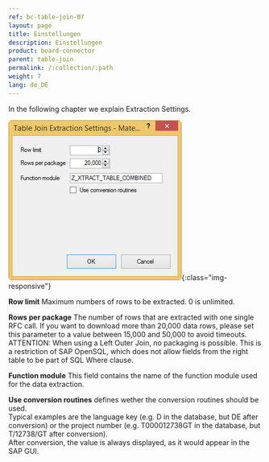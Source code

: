 ```yaml
---
ref: bc-table-join-07
layout: page
title: Einstellungen
description: Einstellungen
product: board-connector
parent: table-join
permalink: /:collection/:path
weight: 7
lang: de_DE
---
```


In the following chapter we explain Extraction Settings.     

![tj-xu-settings](/img/content/tj-xu-settings.png){:class="img-responsive"}

**Row limit**
Maximum numbers of rows to be extracted. 0 is unlimited.

**Rows per package**
The number of rows that are extracted with one single RFC call. If you want to download more than 20,000 data rows, please set this parameter to a value between 15,000 and 50,000 to avoid timeouts.<br>
ATTENTION: When using a Left Outer Join, no packaging is possible. This is a restriction of SAP OpenSQL, which does not allow fields from the right table to be part of SQL Where clause.

**Function module**
This field contains the name of the function module used for the data extraction.

**Use conversion routines**
defines wether the conversion routines should be used.<br>
Typical examples are the language key (e.g. D in the database, but DE after conversion)
or the project number (e.g. T000012738GT in the database, but T/12738/GT after conversion).<br>
After conversion, the value is always displayed, as it would appear in the SAP GUI.